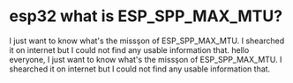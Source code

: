 
# esp32 what is ESP_SPP_MAX_MTU?

I just want to know what's the missşon of ESP_SPP_MAX_MTU. I shearched it on internet but I could not find any usable information that.
hello everyone,
I just want to know what's the missşon of ESP_SPP_MAX_MTU. I shearched it on internet but I could not find any usable information that.

        